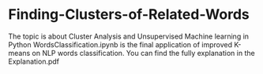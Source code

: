 # Finding-Clusters-of-Related-Words
The topic is about Cluster Analysis and Unsupervised Machine learning in Python
WordsClassification.ipynb is the final application of improved K-means on NLP words classification.
You can find the fully explanation in the Explanation.pdf

